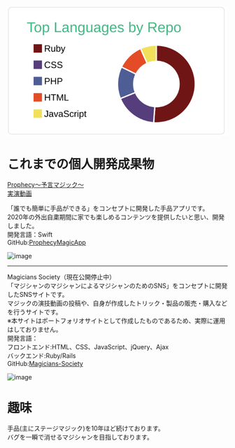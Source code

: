 [![](https://raw.githubusercontent.com/devmatsuko/devmatsuko/main/profile-summary-card-output/vue/1-repos-per-language.svg)](https://github.com/vn7n24fzkq/github-profile-summary-cards)

# これまでの個人開発成果物

[Prophecy〜予言マジック〜](https://apps.apple.com/jp/app/prophecy-%E4%BA%88%E8%A8%80%E3%83%9E%E3%82%B8%E3%83%83%E3%82%AF/id1528918453)  
[実演動画](https://www.youtube.com/watch?v=yabrcQwxoSY)  

「誰でも簡単に手品ができる」をコンセプトに開発した手品アプリです。  
2020年の外出自粛期間に家でも楽しめるコンテンツを提供したいと思い、開発しました。  
開発言語：Swift  
GitHub:[ProphecyMagicApp](https://github.com/devmatsuko/ProphecyMagicApp)  

![image](https://user-images.githubusercontent.com/66913121/102319583-7b4e5780-3fbe-11eb-8af7-98d20cb50c42.png)  
  
  
***   

Magicians Society（現在公開停止中）   
「マジシャンのマジシャンによるマジシャンのためのSNS」をコンセプトに開発したSNSサイトです。  
マジックの演技動画の投稿や、自身が作成したトリック・製品の販売・購入などを行うサイトです。  
※本サイトはポートフォリオサイトとして作成したものであるため、実際に運用はしておりません。  
開発言語：  
フロントエンド:HTML、CSS、JavaScript、jQuery、Ajax  
バックエンド:Ruby/Rails  
GitHub:[Magicians-Society](https://github.com/devmatsuko/Magicians-Society)  

![image](https://user-images.githubusercontent.com/66913121/102321106-8f935400-3fc0-11eb-8039-4dec7b48a93c.png)


# 趣味
手品(主にステージマジック)を10年ほど続けております。  
バグを一瞬で消せるマジシャンを目指しております。  
